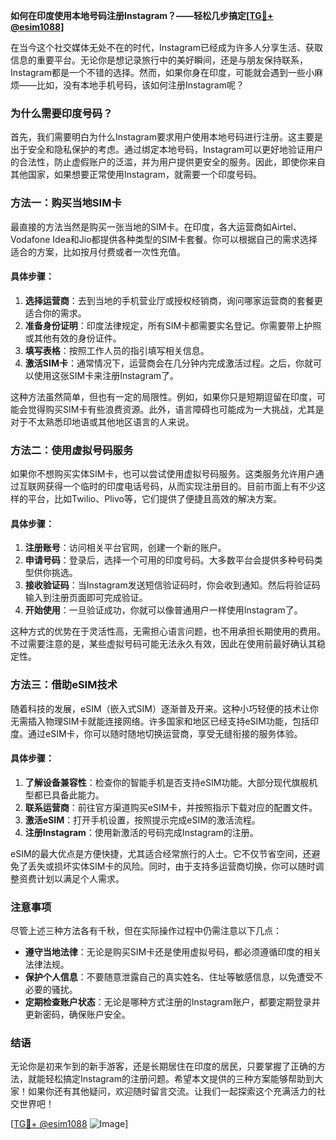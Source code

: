 **如何在印度使用本地号码注册Instagram？——轻松几步搞定[[TG💪+ @esim1088](https://t.me/s/esim1088)]**

在当今这个社交媒体无处不在的时代，Instagram已经成为许多人分享生活、获取信息的重要平台。无论你是想记录旅行中的美好瞬间，还是与朋友保持联系，Instagram都是一个不错的选择。然而，如果你身在印度，可能就会遇到一些小麻烦——比如，没有本地手机号码，该如何注册Instagram呢？

### **为什么需要印度号码？**
首先，我们需要明白为什么Instagram要求用户使用本地号码进行注册。这主要是出于安全和隐私保护的考虑。通过绑定本地号码，Instagram可以更好地验证用户的合法性，防止虚假账户的泛滥，并为用户提供更安全的服务。因此，即使你来自其他国家，如果想要正常使用Instagram，就需要一个印度号码。

### **方法一：购买当地SIM卡**
最直接的方法当然是购买一张当地的SIM卡。在印度，各大运营商如Airtel、Vodafone Idea和Jio都提供各种类型的SIM卡套餐。你可以根据自己的需求选择适合的方案，比如按月付费或者一次性充值。

#### **具体步骤：**
1. **选择运营商**：去到当地的手机营业厅或授权经销商，询问哪家运营商的套餐更适合你的需求。
2. **准备身份证明**：印度法律规定，所有SIM卡都需要实名登记。你需要带上护照或其他有效的身份证件。
3. **填写表格**：按照工作人员的指引填写相关信息。
4. **激活SIM卡**：通常情况下，运营商会在几分钟内完成激活过程。之后，你就可以使用这张SIM卡来注册Instagram了。

这种方法虽然简单，但也有一定的局限性。例如，如果你只是短期逗留在印度，可能会觉得购买SIM卡有些浪费资源。此外，语言障碍也可能成为一大挑战，尤其是对于不太熟悉印地语或其他地区语言的人来说。

### **方法二：使用虚拟号码服务**
如果你不想购买实体SIM卡，也可以尝试使用虚拟号码服务。这类服务允许用户通过互联网获得一个临时的印度电话号码，从而实现注册目的。目前市面上有不少这样的平台，比如Twilio、Plivo等，它们提供了便捷且高效的解决方案。

#### **具体步骤：**
1. **注册账号**：访问相关平台官网，创建一个新的账户。
2. **申请号码**：登录后，选择一个可用的印度号码。大多数平台会提供多种号码类型供你挑选。
3. **接收验证码**：当Instagram发送短信验证码时，你会收到通知。然后将验证码输入到注册页面即可完成验证。
4. **开始使用**：一旦验证成功，你就可以像普通用户一样使用Instagram了。

这种方式的优势在于灵活性高，无需担心语言问题，也不用承担长期使用的费用。不过需要注意的是，某些虚拟号码可能无法永久有效，因此在使用前最好确认其稳定性。

### **方法三：借助eSIM技术**
随着科技的发展，eSIM（嵌入式SIM）逐渐普及开来。这种小巧轻便的技术让你无需插入物理SIM卡就能连接网络。许多国家和地区已经支持eSIM功能，包括印度。通过eSIM卡，你可以随时随地切换运营商，享受无缝衔接的服务体验。

#### **具体步骤：**
1. **了解设备兼容性**：检查你的智能手机是否支持eSIM功能。大部分现代旗舰机型都已具备此能力。
2. **联系运营商**：前往官方渠道购买eSIM卡，并按照指示下载对应的配置文件。
3. **激活eSIM**：打开手机设置，按照提示完成eSIM的激活流程。
4. **注册Instagram**：使用新激活的号码完成Instagram的注册。

eSIM的最大优点是方便快捷，尤其适合经常旅行的人士。它不仅节省空间，还避免了丢失或损坏实体SIM卡的风险。同时，由于支持多运营商切换，你可以随时调整资费计划以满足个人需求。

### **注意事项**
尽管上述三种方法各有千秋，但在实际操作过程中仍需注意以下几点：
- **遵守当地法律**：无论是购买SIM卡还是使用虚拟号码，都必须遵循印度的相关法律法规。
- **保护个人信息**：不要随意泄露自己的真实姓名、住址等敏感信息，以免遭受不必要的骚扰。
- **定期检查账户状态**：无论是哪种方式注册的Instagram账户，都要定期登录并更新密码，确保账户安全。

### **结语**
无论你是初来乍到的新手游客，还是长期居住在印度的居民，只要掌握了正确的方法，就能轻松搞定Instagram的注册问题。希望本文提供的三种方案能够帮助到大家！如果你还有其他疑问，欢迎随时留言交流。让我们一起探索这个充满活力的社交世界吧！

[[TG💪+ @esim1088](https://t.me/s/esim1088) ![Image](https://i.postimg.cc/4NQfJmqS/Snipaste-2025-05-13-00-14-12.png)]